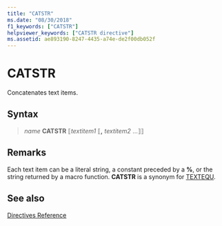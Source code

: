 ```yaml
---
title: "CATSTR"
ms.date: "08/30/2018"
f1_keywords: ["CATSTR"]
helpviewer_keywords: ["CATSTR directive"]
ms.assetid: ae893190-8247-4435-a74e-de2f00db052f
---
```

# CATSTR

Concatenates text items.

## Syntax

> *name* **CATSTR** ⟦*textitem1* ⟦__,__ *textitem2* ...⟧⟧

## Remarks

Each text item can be a literal string, a constant preceded by a **%**, or the string returned by a macro function. **CATSTR** is a synonym for [TEXTEQU](textequ.md).

## See also

[Directives Reference](../../assembler/masm/directives-reference.md)

